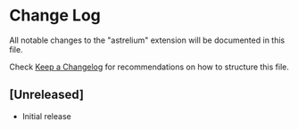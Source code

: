 # Change Log

All notable changes to the "astrelium" extension will be documented in this file.

Check [Keep a Changelog](http://keepachangelog.com/) for recommendations on how to structure this file.

## [Unreleased]

- Initial release